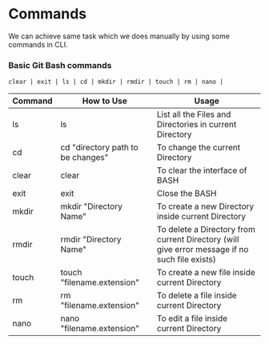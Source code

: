 # Commands 
We can achieve same task which we does manually by using some commands in CLI.

### Basic Git Bash commands

```
clear | exit | ls | cd | mkdir | rmdir | touch | rm | nano |
```

| Command | How to Use | Usage |
| ------ | ------------ |  ---| 
| ls | ls |  List all the Files and Directories in current Directory | 
| cd | cd "directory path to be changes" |  To change the current Directory | 
| clear | clear |  To clear the interface of BASH | 
| exit | exit |  Close the BASH | 
| mkdir | mkdir "Directory Name" |  To create a new Directory inside current Directory | 
| rmdir | rmdir "Directory Name" |  To delete a Directory from current Directory (will give error message if no such file exists)| 
| touch | touch "filename.extension" |  To create a new file inside current Directory | 
| rm | rm  "filename.extension" |  To delete a file inside current Directory | 
| nano | nano "filename.extension" |  To edit a file inside current Directory |

